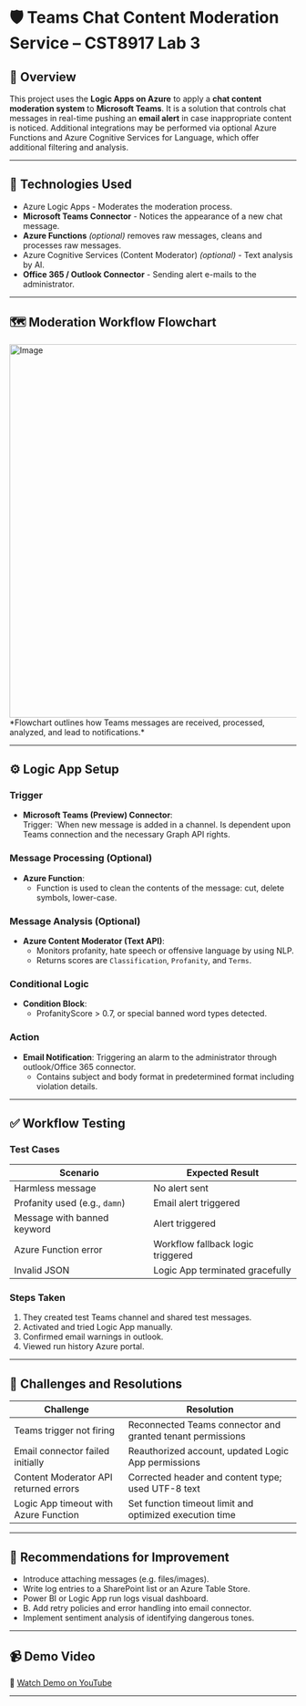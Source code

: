 # 🛡️ Teams Chat Content Moderation Service – CST8917 Lab 3

## 📘 Overview

This project uses the **Logic Apps on Azure** to apply a **chat content moderation system** to **Microsoft Teams**. It is a solution that controls chat messages in real-time pushing an **email alert** in case inappropriate content is noticed. Additional integrations may be performed via optional Azure Functions and Azure Cognitive Services for Language, which offer additional filtering and analysis.

---

## 🧠 Technologies Used

- Azure Logic Apps - Moderates the moderation process.
- **Microsoft Teams Connector** - Notices the appearance of a new chat message.
- **Azure Functions** *(optional)* removes raw messages, cleans and processes raw messages.
- Azure Cognitive Services (Content Moderator) *(optional)* - Text analysis by AI.
- **Office 365 / Outlook Connector** - Sending alert e-mails to the administrator.

---

## 🗺️ Moderation Workflow Flowchart

<img width="1365" height="655" alt="Image" src="https://github.com/user-attachments/assets/41584441-2935-4581-b116-088b612e461b" /> 
*Flowchart outlines how Teams messages are received, processed, analyzed, and lead to notifications.*

---

## ⚙️ Logic App Setup

### Trigger
- **Microsoft Teams (Preview) Connector**:  
  Trigger: `When new message is added in a channel.
  Is dependent upon Teams connection and the necessary Graph API rights.

### Message Processing (Optional)
- **Azure Function**:  
  - Function is used to clean the contents of the message: cut, delete symbols, lower-case.

### Message Analysis (Optional)
- **Azure Content Moderator (Text API)**:  
  - Monitors profanity, hate speech or offensive language by using NLP.
  - Returns scores are `Classification`, `Profanity`, and `Terms`.

### Conditional Logic
- **Condition Block**:  
  - ProfanityScore > 0.7, or special banned word types detected.

### Action
- **Email Notification**:
  Triggering an alarm to the administrator through outlook/Office 365 connector.
  - Contains subject and body format in predetermined format including violation details.

---

## ✅ Workflow Testing

### Test Cases
| Scenario | Expected Result |
|----------|-----------------|
| Harmless message | No alert sent |
| Profanity used (e.g., `damn`) | Email alert triggered |
| Message with banned keyword | Alert triggered |
| Azure Function error | Workflow fallback logic triggered |
| Invalid JSON | Logic App terminated gracefully |

### Steps Taken
1. They created test Teams channel and shared test messages.
2. Activated and tried Logic App manually.
3. Confirmed email warnings in outlook.
4. Viewed run history Azure portal.

---

## 🧪 Challenges and Resolutions

| Challenge | Resolution |
|----------|------------|
| Teams trigger not firing | Reconnected Teams connector and granted tenant permissions |
| Email connector failed initially | Reauthorized account, updated Logic App permissions |
| Content Moderator API returned errors | Corrected header and content type; used UTF-8 text |
| Logic App timeout with Azure Function | Set function timeout limit and optimized execution time |

---

## 🔁 Recommendations for Improvement

- Introduce attaching messages (e.g. files/images).
- Write log entries to a SharePoint list or an Azure Table Store.
- Power BI or Logic App run logs visual dashboard.
- B. Add retry policies and error handling into email connector.
- Implement sentiment analysis of identifying dangerous tones.

---

## 📹 Demo Video

🎥 [Watch Demo on YouTube](https://youtu.be/YOUR_DEMO_LINK)

---


